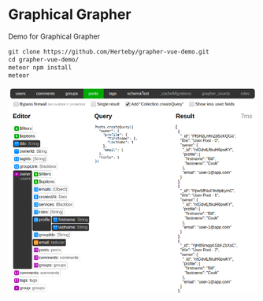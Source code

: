 # Graphical Grapher
Demo for Graphical Grapher

```
git clone https://github.com/Herteby/grapher-vue-demo.git
cd grapher-vue-demo/
meteor npm install
meteor

```
![](https://raw.githubusercontent.com/Herteby/graphical-grapher/master/screenshot.png)
